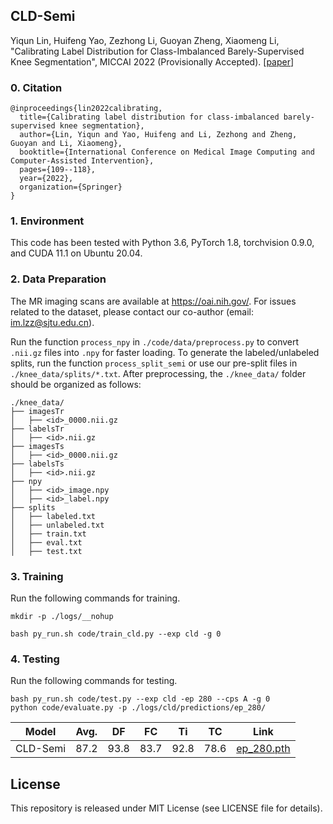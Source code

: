 ## CLD-Semi

Yiqun Lin, Huifeng Yao, Zezhong Li, Guoyan Zheng, Xiaomeng Li, "Calibrating Label Distribution for Class-Imbalanced Barely-Supervised Knee Segmentation", MICCAI 2022 (Provisionally Accepted). [[paper](https://arxiv.org/abs/2205.03644)]

### 0. Citation

```
@inproceedings{lin2022calibrating,
  title={Calibrating label distribution for class-imbalanced barely-supervised knee segmentation},
  author={Lin, Yiqun and Yao, Huifeng and Li, Zezhong and Zheng, Guoyan and Li, Xiaomeng},
  booktitle={International Conference on Medical Image Computing and Computer-Assisted Intervention},
  pages={109--118},
  year={2022},
  organization={Springer}
}
```

### 1. Environment

This code has been tested with Python 3.6, PyTorch 1.8, torchvision 0.9.0, and CUDA 11.1 on Ubuntu 20.04.

### 2. Data Preparation

The MR imaging scans are available at https://oai.nih.gov/. For issues related to the dataset, please contact our co-author (email: im.lzz@sjtu.edu.cn).

Run the function `process_npy` in `./code/data/preprocess.py` to convert `.nii.gz` files into `.npy` for faster loading. To generate the labeled/unlabeled splits, run the function `process_split_semi` or use our pre-split files in `./knee_data/splits/*.txt`. After preprocessing, the `./knee_data/` folder should be organized as follows:

```shell
./knee_data/
├── imagesTr
│   ├── <id>_0000.nii.gz
├── labelsTr
│   ├── <id>.nii.gz
├── imagesTs
│   ├── <id>_0000.nii.gz
├── labelsTs
│   ├── <id>.nii.gz
├── npy
│   ├── <id>_image.npy
│   ├── <id>_label.npy
├── splits
│   ├── labeled.txt
│   ├── unlabeled.txt
│   ├── train.txt
│   ├── eval.txt
│   ├── test.txt
```

### 3. Training

Run the following commands for training.

```shell
mkdir -p ./logs/__nohup

bash py_run.sh code/train_cld.py --exp cld -g 0
```

### 4. Testing

Run the following commands for testing.

```shell
bash py_run.sh code/test.py --exp cld -ep 280 --cps A -g 0
python code/evaluate.py -p ./logs/cld/predictions/ep_280/
```

| Model    | Avg. | DF   | FC   | Ti   | TC   | Link                                                         |
| -------- | ---- | ---- | ---- | ---- | ---- | ------------------------------------------------------------ |
| CLD-Semi | 87.2 | 93.8 | 83.7 | 92.8 | 78.6 | [ep_280.pth](https://drive.google.com/file/d/1rMd6v91oNs_GoJ0zeHWiC9xL3IIuIPGE/view?usp=sharing) |

## License

This repository is released under MIT License (see LICENSE file for details).


